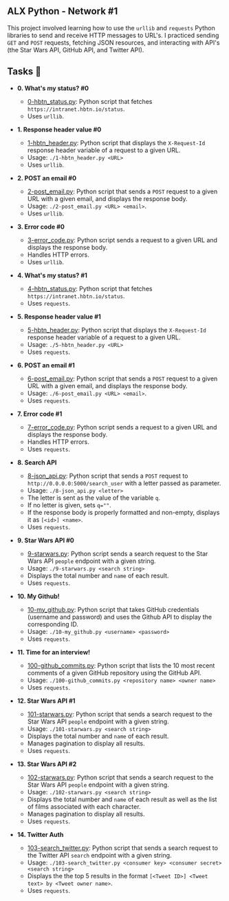 ## ALX Python - Network #1

This project involved learning how to use the `urllib` and `requests` Python
libraries to send and receive HTTP messages to URL's. I practiced sending `GET`
and `POST` requests, fetching JSON resources, and interacting with API's (the
Star Wars API, GitHub API, and Twitter API).

## Tasks :page_with_curl:

- **0. What's my status? #0**

  - [0-hbtn_status.py](./0-hbtn_status.py): Python script that fetches
    `https://intranet.hbtn.io/status`.
  - Uses `urllib`.

- **1. Response header value #0**

  - [1-hbtn_header.py](./1-hbtn_header.py): Python script that displays the
    `X-Request-Id` response header variable of a request to a given URL.
  - Usage: `./1-hbtn_header.py <URL>`
  - Uses `urllib`.

- **2. POST an email #0**

  - [2-post_email.py](./2-post_email.py): Python script that sends a `POST`
    request to a given URL with a given email, and displays the response body.
  - Usage: `./2-post_email.py <URL> <email>`.
  - Uses `urllib`.

- **3. Error code #0**

  - [3-error_code.py](./3-error_code.py): Python script sends a request to
    a given URL and displays the response body.
  - Handles HTTP errors.
  - Uses `urllib`.

- **4. What's my status? #1**

  - [4-hbtn_status.py](./4-hbtn_status.py): Python script that fetches
    `https://intranet.hbtn.io/status`.
  - Uses `requests`.

- **5. Response header value #1**

  - [5-hbtn_header.py](./5-hbtn_header.py): Python script that displays the
    `X-Request-Id` response header variable of a request to a given URL.
  - Usage: `./5-hbtn_header.py <URL>`
  - Uses `requests`.

- **6. POST an email #1**

  - [6-post_email.py](./6-post_email.py): Python script that sends a `POST`
    request to a given URL with a given email, and displays the response body.
  - Usage: `./6-post_email.py <URL> <email>`.
  - Uses `requests`.

- **7. Error code #1**

  - [7-error_code.py](./7-error_code.py): Python script sends a request to
    a given URL and displays the response body.
  - Handles HTTP errors.
  - Uses `requests`.

- **8. Search API**

  - [8-json_api.py](./8-json_api.py): Python script that sends a `POST` request
    to `http://0.0.0.0:5000/search_user` with a letter passed as parameter.
  - Usage: `./8-json_api.py <letter>`
  - The letter is sent as the value of the variable `q`.
  - If no letter is given, sets `q=""`.
  - If the response body is properly formatted and non-empty, displays it as
    `[<id>] <name>`.
  - Uses `requests`.

- **9. Star Wars API #0**

  - [9-starwars.py](./9-starwars.py): Python script sends a search request to
    the Star Wars API `people` endpoint with a given string.
  - Usage: `./9-starwars.py <search string>`
  - Displays the total number and `name` of each result.
  - Uses `requests`.

- **10. My Github!**

  - [10-my_github.py](./10-my_github.py): Python script that takes GitHub
    credentials (username and password) and uses the Github API to display the
    corresponding ID.
  - Usage: `./10-my_github.py <username> <password>`
  - Uses `requests`.

- **11. Time for an interview!**

  - [100-github_commits.py](./100-github_commits.py): Python script that lists
    the 10 most recent comments of a given GitHub repository using the GitHub API.
  - Usage: `./100-github_commits.py <repository name> <owner name>`
  - Uses `requests`.

- **12. Star Wars API #1**

  - [101-starwars.py](./101-starwars.py): Python script that sends a search
    request to the Star Wars API `people` endpoint with a given string.
  - Usage: `./101-starwars.py <search string>`
  - Displays the total number and `name` of each result.
  - Manages pagination to display all results.
  - Uses `requests`.

- **13. Star Wars API #2**

  - [102-starwars.py](./102-starwars.py): Python script that sends a search
    request to the Star Wars API `people` endpoint with a given string.
  - Usage: `./102-starwars.py <search string>`
  - Displays the total number and `name` of each result as well as the list of
    films associated with each character.
  - Manages pagination to display all results.
  - Uses `requests`.

- **14. Twitter Auth**
  - [103-search_twitter.py](./103-search_twitter.py): Python script that sends
    a search request to the Twitter API `search` endpoint with a given string.
  - Usage: `./103-search_twitter.py <consumer key> <consumer secret> <search string>`
  - Displays the the top 5 results in the format
    `[<Tweet ID>] <Tweet text> by <Tweet owner name>`.
  - Uses `requests`.
